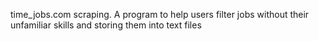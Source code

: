 time_jobs.com scraping. A program to help users filter jobs without their unfamiliar skills and storing them into text files
